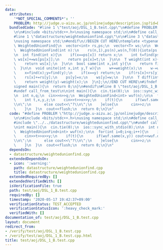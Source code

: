 ```yaml
---
data:
  attributes:
    '*NOT_SPECIAL_COMMENTS*': ''
    PROBLEM: http://judge.u-aizu.ac.jp/onlinejudge/description.jsp?id=DSL_1_B
  bundledCode: "#line 1 \"test/aoj/DSL_1_B.test.cpp\"\n#define PROBLEM \"http://judge.u-aizu.ac.jp/onlinejudge/description.jsp?id=DSL_1_B\"\
    \n\n#include <bits/stdc++.h>\nusing namespace std;\n\n#define call_from_test\n\
    #line 1 \"datastructure/weightedunionfind.cpp\"\n\n#line 3 \"datastructure/weightedunionfind.cpp\"\
    \nusing namespace std;\n#endif\n//BEGIN CUT HERE\ntemplate <typename T>\nstruct\
    \ WeightedUnionFind{\n  vector<int> rs,ps;\n  vector<T> ws;\n\n  WeightedUnionFind(){}\n\
    \  WeightedUnionFind(int n):\n    rs(n,1),ps(n),ws(n,T(0)){iota(ps.begin(),ps.end(),0);}\n\
    \n  int find(int x){\n    if(x==ps[x]) return x;\n    int t=find(ps[x]);\n   \
    \ ws[x]+=ws[ps[x]];\n    return ps[x]=t;\n  }\n\n  T weight(int x){\n    find(x);\n\
    \    return ws[x];\n  }\n\n  bool same(int x,int y){\n    return find(x)==find(y);\n\
    \  }\n\n  void unite(int x,int y,T w){\n    w+=weight(x);\n    w-=weight(y);\n\
    \    x=find(x);y=find(y);\n    if(x==y) return;\n    if(rs[x]<rs[y]) swap(x,y),w=-w;\n\
    \    rs[x]+=rs[y];\n    ps[y]=x;\n    ws[y]=w;\n  }\n\n  T diff(int x,int y){\n\
    \    return weight(y)-weight(x);\n  }\n};\n//END CUT HERE\n#ifndef call_from_test\n\
    signed main(){\n  return 0;\n}\n#endif\n#line 8 \"test/aoj/DSL_1_B.test.cpp\"\n\
    #undef call_from_test\n\nint main(){\n  cin.tie(0);\n  ios::sync_with_stdio(0);\n\
    \n  int n,q;\n  cin>>n>>q;\n  WeightedUnionFind<int> wuf(n);\n\n  for(int i=0;i<q;i++){\n\
    \    int t,x,y,z;\n    cin>>t>>x>>y;\n    if(t){\n      if(wuf.same(x,y)) cout<<wuf.diff(x,y)<<\"\
    \\n\";\n      else cout<<\"?\\n\";\n    }else{\n      cin>>z;\n      wuf.unite(x,y,z);\n\
    \    }\n  }\n  cout<<flush;\n  return 0;\n}\n"
  code: "#define PROBLEM \"http://judge.u-aizu.ac.jp/onlinejudge/description.jsp?id=DSL_1_B\"\
    \n\n#include <bits/stdc++.h>\nusing namespace std;\n\n#define call_from_test\n\
    #include \"../../datastructure/weightedunionfind.cpp\"\n#undef call_from_test\n\
    \nint main(){\n  cin.tie(0);\n  ios::sync_with_stdio(0);\n\n  int n,q;\n  cin>>n>>q;\n\
    \  WeightedUnionFind<int> wuf(n);\n\n  for(int i=0;i<q;i++){\n    int t,x,y,z;\n\
    \    cin>>t>>x>>y;\n    if(t){\n      if(wuf.same(x,y)) cout<<wuf.diff(x,y)<<\"\
    \\n\";\n      else cout<<\"?\\n\";\n    }else{\n      cin>>z;\n      wuf.unite(x,y,z);\n\
    \    }\n  }\n  cout<<flush;\n  return 0;\n}\n"
  dependsOn:
  - datastructure/weightedunionfind.cpp
  extendedDependsOn:
  - icon: ':warning:'
    path: datastructure/weightedunionfind.cpp
    title: datastructure/weightedunionfind.cpp
  extendedRequiredBy: []
  extendedVerifiedWith: []
  isVerificationFile: true
  path: test/aoj/DSL_1_B.test.cpp
  requiredBy: []
  timestamp: '2020-05-17 19:42:37+09:00'
  verificationStatus: TEST_ACCEPTED
  verificationStatusIcon: ':heavy_check_mark:'
  verifiedWith: []
documentation_of: test/aoj/DSL_1_B.test.cpp
layout: document
redirect_from:
- /verify/test/aoj/DSL_1_B.test.cpp
- /verify/test/aoj/DSL_1_B.test.cpp.html
title: test/aoj/DSL_1_B.test.cpp
---
```

